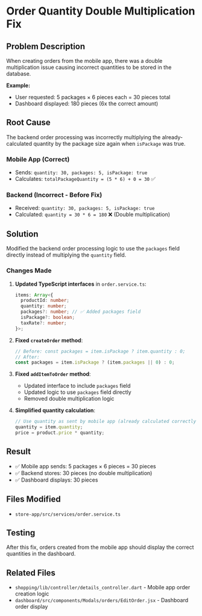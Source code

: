 # Order Quantity Double Multiplication Fix

## Problem Description
When creating orders from the mobile app, there was a double multiplication issue causing incorrect quantities to be stored in the database.

**Example:**
- User requested: 5 packages × 6 pieces each = 30 pieces total
- Dashboard displayed: 180 pieces (6x the correct amount)

## Root Cause
The backend order processing was incorrectly multiplying the already-calculated quantity by the package size again when `isPackage` was true.

### Mobile App (Correct)
- Sends: `quantity: 30, packages: 5, isPackage: true`
- Calculates: `totalPackageQuantity = (5 * 6) + 0 = 30` ✅

### Backend (Incorrect - Before Fix)
- Received: `quantity: 30, packages: 5, isPackage: true`
- Calculated: `quantity = 30 * 6 = 180` ❌ (Double multiplication)

## Solution
Modified the backend order processing logic to use the `packages` field directly instead of multiplying the `quantity` field.

### Changes Made

1. **Updated TypeScript interfaces** in `order.service.ts`:
   ```typescript
   items: Array<{
     productId: number;
     quantity: number;
     packages?: number; // ✅ Added packages field
     isPackage?: boolean;
     taxRate?: number;
   }>;
   ```

2. **Fixed `createOrder` method**:
   ```typescript
   // Before: const packages = item.isPackage ? item.quantity : 0;
   // After:
   const packages = item.isPackage ? (item.packages || 0) : 0;
   ```

3. **Fixed `addItemToOrder` method**:
   - Updated interface to include `packages` field
   - Updated logic to use `packages` field directly
   - Removed double multiplication logic

4. **Simplified quantity calculation**:
   ```typescript
   // Use quantity as sent by mobile app (already calculated correctly)
   quantity = item.quantity;
   price = product.price * quantity;
   ```

## Result
- ✅ Mobile app sends: 5 packages × 6 pieces = 30 pieces
- ✅ Backend stores: 30 pieces (no double multiplication)
- ✅ Dashboard displays: 30 pieces

## Files Modified
- `store-app/src/services/order.service.ts`

## Testing
After this fix, orders created from the mobile app should display the correct quantities in the dashboard.

## Related Files
- `shopping/lib/controller/details_controller.dart` - Mobile app order creation logic
- `dashboard/src/components/Modals/orders/EditOrder.jsx` - Dashboard order display
